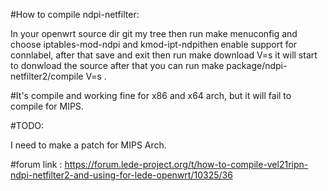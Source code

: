 #How to compile ndpi-netfilter:
 
In your openwrt source dir git my tree then run make menuconfig and choose iptables-mod-ndpi and kmod-ipt-ndpithen enable support for connlabel, after that save and exit then run make download V=s it will start to donwload the source after that you can run
make package/ndpi-netfilter2/compile V=s .

#It's compile and working fine for x86 and x64 arch, but it will fail to compile for MIPS.

#TODO:

I need to make a patch for MIPS Arch.

#forum link : https://forum.lede-project.org/t/how-to-compile-vel21ripn-ndpi-netfilter2-and-using-for-lede-openwrt/10325/36
